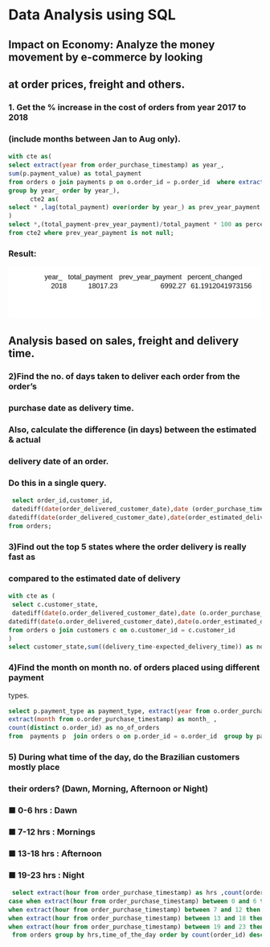 # Data Analysis using SQL
## Impact on Economy: Analyze the money movement by e-commerce by looking
## at order prices, freight and others.
### 1. Get the % increase in the cost of orders from year 2017 to 2018
### (include months between Jan to Aug only).
``` sql
with cte as(
select extract(year from order_purchase_timestamp) as year_,
sum(p.payment_value) as total_payment 
from orders o join payments p on o.order_id = p.order_id  where extract(month from order_purchase_timestamp) between 1 and 8 
group by year_ order by year_),
	  cte2 as(
select * ,lag(total_payment) over(order by year_) as prev_year_payment from cte 
)
select *,(total_payment-prev_year_payment)/total_payment * 100 as percent_changed 
from cte2 where prev_year_payment is not null;
```
### Result:
![output](images/perct_change_year_wise.jpg)
## Analysis based on sales, freight and delivery time.
 ### 2)Find the no. of days taken to deliver each order from the order’s
### purchase date as delivery time.
### Also, calculate the difference (in days) between the estimated & actual
### delivery date of an order.
### Do this in a single query.
``` sql
 select order_id,customer_id,
 datediff(date(order_delivered_customer_date),date (order_purchase_timestamp)) as delivery_time,
datediff(date(order_delivered_customer_date),date(order_estimated_delivery_date))as expected_delivery_time 
from orders;
```


### 3)Find out the top 5 states where the order delivery is really fast as
### compared to the estimated date of delivery
``` sql
with cte as (
 select c.customer_state,
 datediff(date(o.order_delivered_customer_date),date (o.order_purchase_timestamp)) as delivery_time,
datediff(date(o.order_delivered_customer_date),date(o.order_estimated_delivery_date))as expected_delivery_time
from orders o join customers c on o.customer_id = c.customer_id
)
select customer_state,sum((delivery_time-expected_delivery_time)) as no_of_days_saved from cte group by c.customer_state order by no_of_days_saved desc limit 5 ;
```

### 4)Find the month on month no. of orders placed using different payment
types.
``` sql
select p.payment_type as payment_type, extract(year from o.order_purchase_timestamp) as year_ ,
extract(month from o.order_purchase_timestamp) as month_ ,
count(distinct o.order_id) as no_of_orders
from  payments p  join orders o on p.order_id = o.order_id  group by payment_type,year_,month_ ;
```
### 5)  During what time of the day, do the Brazilian customers mostly place
### their orders? (Dawn, Morning, Afternoon or Night)
###  ■ 0-6 hrs : Dawn
###  ■ 7-12 hrs : Mornings
###  ■ 13-18 hrs : Afternoon
###  ■ 19-23 hrs : Night
``` sql
 select extract(hour from order_purchase_timestamp) as hrs ,count(order_id) as no_of_orders,
case when extract(hour from order_purchase_timestamp) between 0 and 6 then 'Dawn'
when extract(hour from order_purchase_timestamp) between 7 and 12 then 'Mornings'
when extract(hour from order_purchase_timestamp) between 13 and 18 then 'Afternoon'
when extract(hour from order_purchase_timestamp) between 19 and 23 then 'Night' end as time_of_the_day 
 from orders group by hrs,time_of_the_day order by count(order_id) desc;
```
